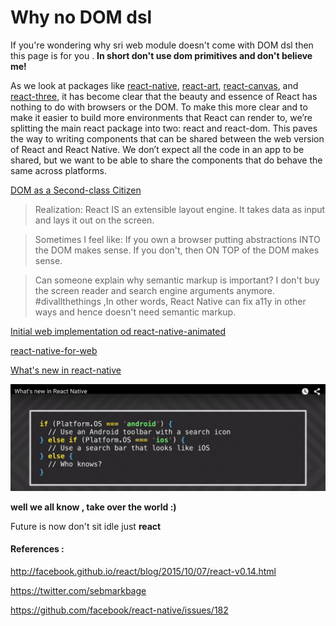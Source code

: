 # Why no DOM dsl 

If you're wondering why sri web module doesn't come with DOM dsl then this page is for you . **In short don't use dom primitives and don't believe me!**

As we look at packages like [react-native](https://github.com/facebook/react-native), [react-art](https://github.com/reactjs/react-art), [react-canvas](https://github.com/Flipboard/react-canvas), and [react-three](https://github.com/Izzimach/react-three), it has become clear that the beauty and essence of React has nothing to do with browsers or the DOM.
To make this more clear and to make it easier to build more environments that React can render to, we’re splitting the main react package into two: react and react-dom. This paves the way to writing components that can be shared between the web version of React and React Native. We don’t expect all the code in an app to be shared, but we want to be able to share the components that do behave the same across platforms.

[DOM as a Second-class Citizen](https://www.youtube.com/watch?v=Zemce4Y1Y-A)

>Realization: React IS an extensible layout engine. It takes data as input and lays it out on the screen. 

<!-- -->

>Sometimes I feel like: If you own a browser putting abstractions INTO the DOM makes sense. If you don't, then ON TOP of the DOM makes sense.

<!-- -->

>Can someone explain why semantic markup is important? I don't buy the screen reader and search engine arguments anymore. #divallthethings ,In other words, React Native can fix a11y in other ways and hence doesn't need semantic markup.

[Initial web implementation od react-native-animated](https://github.com/facebook/react-native/commit/a50b4ea7b9ecc4c95a38b58f12a71b93ff3a3131)

[react-native-for-web](https://github.com/KodersLab/react-native-for-web)

[What's new in react-native](https://www.youtube.com/watch?v=oWPoW0gIzvs)

![no dom](nodom.png)

**well we all know , take over the world :)**

Future is now don't sit idle just **react**

#### References :

http://facebook.github.io/react/blog/2015/10/07/react-v0.14.html

https://twitter.com/sebmarkbage

https://github.com/facebook/react-native/issues/182


